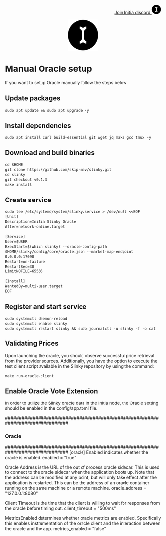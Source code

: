 <p style="font-size:14px" align="right">
<a href="https://discord.gg/initia" target="_blank">Join Initia discord <img src="https://github.com/Vitek7373/testnet_manual/blob/main/Initia/initia.png" width="30"/></a>
</p>


<p align="center">
  <img height="100" height="auto" src="https://github.com/Vitek7373/testnet_manual/blob/main/Initia/initia.png">
</p>

# Manual Oracle setup
If you want to setup Oracle manually follow the steps below


## Update packages
```
sudo apt update && sudo apt upgrade -y
```

## Install dependencies
```
sudo apt install curl build-essential git wget jq make gcc tmux -y
```

## Download and build binaries
```
cd $HOME
git clone https://github.com/skip-mev/slinky.git
cd slinky
git checkout v0.4.3
make install
```

## Create service
```
sudo tee /etc/systemd/system/slinky.service > /dev/null <<EOF
[Unit]
Description=Initia Slinky Oracle
After=network-online.target

[Service]
User=$USER
ExecStart=$(which slinky) --oracle-config-path $HOME/slinky/config/core/oracle.json --market-map-endpoint 0.0.0.0:17090
Restart=on-failure
RestartSec=30
LimitNOFILE=65535

[Install]
WantedBy=multi-user.target
EOF
```

## Register and start service
```
sudo systemctl daemon-reload
sudo systemctl enable slinky
sudo systemctl restart slinky && sudo journalctl -u slinky -f -o cat
```

## Validating Prices
Upon launching the oracle, you should observe successful price retrieval from the provider sources. Additionally, you have the option to execute the test client script available in the Slinky repository by using the command:

```
make run-oracle-client
```
## Enable Oracle Vote Extension
In order to utilize the Slinky oracle data in the Initia node, the Oracle setting should be enabled in the config/app.toml file.

###############################################################################
###                                  Oracle                                 ###
###############################################################################
[oracle]
Enabled indicates whether the oracle is enabled.
enabled = "true"

Oracle Address is the URL of the out of process oracle sidecar. This is used to
connect to the oracle sidecar when the application boots up. Note that the address
can be modified at any point, but will only take effect after the application is
restarted. This can be the address of an oracle container running on the same
machine or a remote machine.
oracle_address = "127.0.0.1:8080"

Client Timeout is the time that the client is willing to wait for responses from 
the oracle before timing out.
client_timeout = "500ms"

MetricsEnabled determines whether oracle metrics are enabled. Specifically
this enables instrumentation of the oracle client and the interaction between
the oracle and the app.
metrics_enabled = "false"
